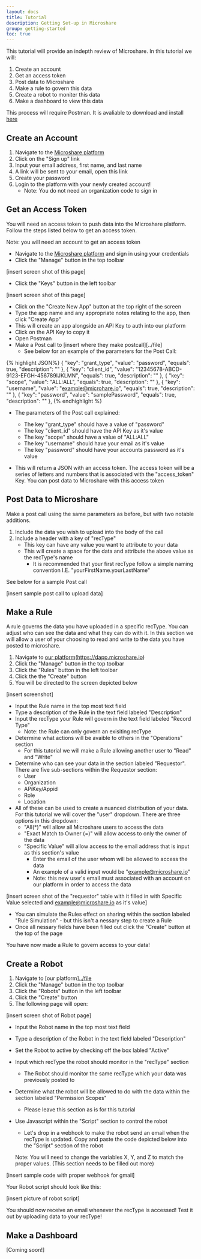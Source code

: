 ```yaml
---
layout: docs
title: Tutorial
description: Getting Set-up in Microshare
group: getting-started
toc: true
---
```



This tutorial will provide an indepth review of Microshare. In this tutorial we will:

1. Create an account  
2. Get an access token  
3. Post data to Microshare  
4. Make a rule to govern this data  
5. Create a robot to moniter this data  
6. Make a dashboard to view this data  

This process will require Postman. It is avaliable to download and install [here](https://www.getpostman.com/)

## Create an Account

1. Navigate to the [Microshare platform](https://dapp.microshare.io)
2. Click on the "Sign up" link
2. Input your email address, first name, and last name
3. A link will be sent to your email, open this link 
4. Create your password
5. Login to the platform with your newly created account!
    * Note: You do not need an organization code to sign in


## Get an Access Token

You will need an access token to push data into the Microshare platform. Follow the steps listed below to get an access token.

Note: you will need an account to get an access token


*  Navigate to the [Microshare platform](https://dapp.microshare.io) and sign in using your credentials
*  Click the "Manage" button in the top toolbar

[insert screen shot of this page]

*  Click the "Keys" button in the left toolbar

[insert screen shot of this page]

* Click on the "Create New App" button at the top right of the screen
* Type the app name and any appropriate notes relating to the app, then click "Create App"
* This will create an app alongside an API Key to auth into our platform
* Click on the API Key to copy it 
* Open Postman
* Make a Post call to [insert where they make postcall][../file]
    * See below for an example of the parameters for the Post Call:


{% highlight JSON%}
{
    "key": "grant_type",
    "value": "password",
    "equals": true,
    "description": ""
},
{
    "key": "client_id",
    "value": "12345678-ABCD-9123-EFGH-456789IJKLMN",
    "equals": true,
    "description": ""
},
{
    "key": "scope",
    "value": "ALL:ALL",
    "equals": true,
    "description": ""
},
{
    "key": "username",
    "value": "example@microhare.io",
    "equals": true,
    "description": ""
},
{
    "key": "password",
    "value": "samplePassword",
    "equals": true,
    "description": ""
},
{% endhighlight %}

* The parameters of the Post call explained:
    * The key "grant_type" should have a value of "password"
    * The key "client_id" should have the API Key as it's value
    * The key "scope" should have a value of "ALL:ALL"
    * The key "username" should have your email as it's value
    * The key "password" should have your accounts password as it's value

* This will return a JSON with an access token. The access token will be a series of letters and numbers that is associated with the "access_token" Key. You can post data to Microshare with this access token
    

## Post Data to Microshare

Make a post call using the same parameters as before, but with two notable additions. 

1. Include the data you wish to upload into the body of the call
2. Include a header with a key of "recType" 
    * This key can have any value you want to attribute to your data
    * This will create a space for the data and attribute the above value as the recType's name  
        * It is recommended that your first recType follow a simple naming convention I.E. "yourFirstName.yourLastName"

See below for a sample Post call

[insert sample post call to upload data]

## Make a Rule 

A rule governs the data you have uploaded in a specific recType. You can adjust who can see the data and what they can do with it. In this section we will allow a user of your choosing to read and write to the data you have posted to microshare.

1. Navigate to [our platform](../file)(https://dapp.microshare.io)
2. Click the "Manage" button in the top toolbar
3. Click the "Rules" button in the left toolbar
4. Click the the "Create" button
5. You will be directed to the screen depicted below

[insert screenshot]

* Input the Rule name in the top most text field
* Type a description of the Rule in the text field labeled "Description"
* Input the recType your Rule will govern in the text field labeled "Record Type"
    * Note: the Rule can only govern an exisiting recType
* Determine what actions will be avaible to others in the "Operations" section
    * For this tutorial we will make a Rule allowing another user to "Read" and "Write"
* Determine who can see your data in the section labeled "Requestor". There are five sub-sections within the Requestor section:
    * User
    * Organization
    * APiKey/Appid
    * Role
    * Location
* All of these can be used to create a nuanced distribution of your data. For this tutorial we will cover the "user" dropdown. There are three options in this dropdown: 
    * "All(*)" will allow all Microshare users to access the data
    * "Exact Match to Owner (=)" will allow access to only the owner of the data
    * "Specific Value" will allow access to the email address that is input as this section's value
        * Enter the email of the user whom will be allowed to access the data
        * An example of a valid input would be "example@microshare.io"
        * Note: this new user's email must associated with an account on our platform in order to access the data

[insert screen shot of the "requestor" table with it filled in with Specific Value selected and example@microshare.io as it's value]

* You can simulate the Rules effect on sharing within the section labeled "Rule Simulation" - but this isn't a nessary step to create a Rule
* Once all nessary fields have been filled out click the "Create" button at the top of the page 

You have now made a Rule to govern access to your data!     

## Create a Robot 

1. Navigate to [our platform][../file](https://dapp.microshare.io)
2. Click the "Manage" button in the top toolbar
3. Click the "Robots" button in the left toolbar
4. Click the "Create" button 
5. The following page will open: 

[insert screen shot of Robot page]

* Input the Robot name in the top most text field
* Type a description of the Robot in the text field labeled "Description"
* Set the Robot to active by checking off the box labled "Active"
* Input which recType the robot should monitor in the "recType" section
    * The Robot should monitor the same recType which your data was previously posted to
* Determine what the robot will be allowed to do with the data within the section labeled "Permission Scopes"
    * Please leave this section as is for this tutorial
* Use Javascript within the "Script" section to control the robot
    * Let's drop in a webhook to make the robot send an email when the recType is updated. Copy and paste the code depicted below into the "Script" section of the robot 

  Note: You will need to change the variables X, Y, and Z to match the proper values. (This section needs to be filled out more)

[insert sample code with proper webhook for gmail]

Your Robot script should look like this:

[insert picture of robot script]

You should now receive an email whenever the recType is accessed! Test it out by uploading data to your recType!




## Make a Dashboard 


[Coming soon!] 
